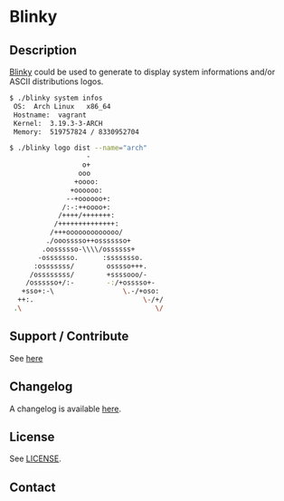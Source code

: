 Blinky
==========

## Description

[Blinky][] could be used to generate to display system informations
and/or ASCII distributions logos.


```bash
$ ./blinky system infos
 OS:  Arch Linux   x86_64
 Hostname:  vagrant
 Kernel:  3.19.3-3-ARCH
 Memory:  519757824 / 8330952704
```

```bash
$ ./blinky logo dist --name="arch"
                   -
                  o+
                 ooo
                +oooo:
               +oooooo:
              --+oooooo+:
             /:-:++oooo+:
            /++++/+++++++:
           /++++++++++++++:
          /+++ooooooooooooo/
         ./ooosssso++osssssso+
        .oossssso-\\\\/ossssss+
       -osssssso.      :ssssssso.
      :osssssss/        osssso+++.
     /ossssssss/        +ssssooo/-
    /ossssso+/:-        -:/+osssso+-
   +sso+:-\                 \.-/+oso:
  ++:.                           \-/+/
 .\                                 \/
```



## Support / Contribute

See [here](CONTRIBUTING.md)


## Changelog

A changelog is available [here](ChangeLog.md).


## License

See [LICENSE](LICENSE).


## Contact

[Blinky]: https://github.com/nlamirault/blinky
[COPYING]: https://github.com/nlamirault/blinky/blob/master/COPYING
[Issue tracker]: https://github.com/nlamirault/blinky/issues
